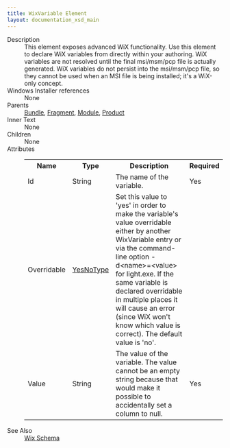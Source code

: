 ```yaml
---
title: WixVariable Element
layout: documentation_xsd_main
---
```

<dl>
  <dt>Description</dt>
  <dd>                 This element exposes advanced WiX functionality.  Use this element to declare WiX variables                 from directly within your authoring.  WiX variables are not resolved until the final msi/msm/pcp                 file is actually generated.  WiX variables do not persist into the msi/msm/pcp file, so they cannot                 be used when an MSI file is being installed; it's a WiX-only concept.             </dd>
  <dt>Windows Installer references</dt>
  <dd>None</dd>
  <dt>Parents</dt>
  <dd>
    <a href="../bundle/">Bundle</a>, <a href="../fragment/">Fragment</a>, <a href="../module/">Module</a>, <a href="../product/">Product</a></dd>
  <dt>Inner Text</dt>
  <dd>None</dd>
  <dt>Children</dt>
  <dd>None</dd>
  <dt>Attributes</dt>
  <dd>
    <table cellspacing="0" cellpadding="0" class="schema">
      <tr>
        <th width="15%">Name</th>
        <th width="15%">Type</th>
        <th width="65%">Description</th>
        <th width="15%">Required</th>
      </tr>
      <tr>
        <td>Id</td>
        <td>String</td>
        <td>The name of the variable.</td>
        <td>Yes</td>
      </tr>
      <tr>
        <td>Overridable</td>
        <td><a href="../simple_type_yesnotype/">YesNoType</a></td>
        <td>                         Set this value to 'yes' in order to make the variable's value overridable either by                         another WixVariable entry or via the command-line option -d&lt;name&gt;=&lt;value&gt;                         for light.exe.  If the same variable is declared overridable in multiple places it                         will cause an error (since WiX won't know which value is correct).  The default value                         is 'no'.                     </td>
        <td>&nbsp;</td>
      </tr>
      <tr>
        <td>Value</td>
        <td>String</td>
        <td>                         The value of the variable.  The value cannot be an empty string because that would                         make it possible to accidentally set a column to null.                     </td>
        <td>Yes</td>
      </tr>
    </table>
  </dd>
  <dt>See Also</dt>
  <dd>
    <a href="../">Wix Schema</a>
  </dd>
</dl>
